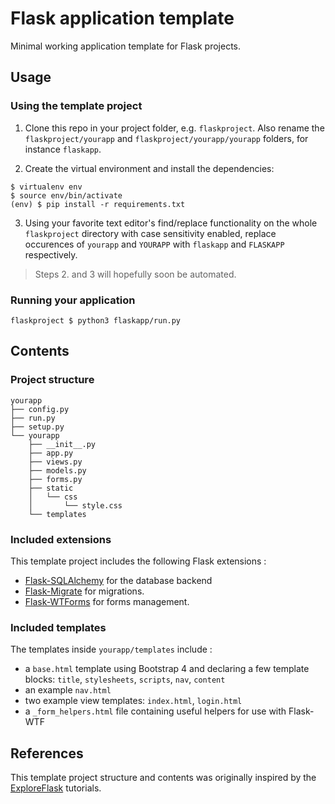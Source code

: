 # Flask application template

Minimal working application template for Flask projects.

## Usage

### Using the template project

1. Clone this repo in your project folder, e.g. `flaskproject`. Also rename the `flaskproject/yourapp` and `flaskproject/yourapp/yourapp` folders, for instance `flaskapp`.

2. Create the virtual environment and install the dependencies:
```
$ virtualenv env
$ source env/bin/activate
(env) $ pip install -r requirements.txt
```

3. Using your favorite text editor's find/replace functionality on the whole `flaskproject` directory with case sensitivity enabled, replace occurences of `yourapp` and `YOURAPP` with `flaskapp` and `FLASKAPP` respectively.

> Steps 2. and 3 will hopefully soon be automated.

### Running your application

```
flaskproject $ python3 flaskapp/run.py
```


## Contents

### Project structure

```
yourapp
├── config.py
├── run.py
├── setup.py
└── yourapp
    ├── __init__.py
    ├── app.py
    ├── views.py
    ├── models.py
    ├── forms.py
    ├── static
    │   └── css
    │       └── style.css
    └── templates
```

### Included extensions

This template project includes the following Flask extensions :

- [Flask-SQLAlchemy](http://flask-sqlalchemy.pocoo.org/2.3/) for the database backend
- [Flask-Migrate](https://flask-migrate.readthedocs.io/en/latest/) for migrations.
- [Flask-WTForms](https://flask-wtf.readthedocs.io/en/stable/) for forms management.

### Included templates

The templates inside `yourapp/templates` include :

- a `base.html` template using Bootstrap 4 and declaring a few template blocks: `title`, `stylesheets`, `scripts`, `nav`, `content`
- an example `nav.html`
- two example view templates: `index.html`, `login.html`
- a `_form_helpers.html` file containing useful helpers for use with Flask-WTF


## References

This template project structure and contents was originally inspired by the [ExploreFlask](https://exploreflask.com/en/latest/) tutorials.
